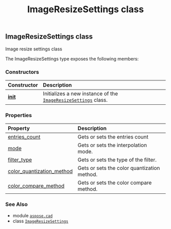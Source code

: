 ﻿---
title: ImageResizeSettings class
second_title: Aspose.CAD for Python via .NET API References
description: 
type: docs
weight: 320
url: /python-net/aspose.cad/imageresizesettings/
is_root: false
---

## ImageResizeSettings class

Image resize settings class



The ImageResizeSettings type exposes the following members:

### Constructors
| Constructor | Description |
| :- | :- |
| [__init__](/cad/python-net/aspose.cad/imageresizesettings/__init__/#) | Initializes a new instance of the [`ImageResizeSettings`](/cad/python-net/aspose.cad/imageresizesettings) class. |


### Properties
| Property | Description |
| :- | :- |
| [entries_count](/cad/python-net/aspose.cad/imageresizesettings/entries_count) | Gets or sets the entries count |
| [mode](/cad/python-net/aspose.cad/imageresizesettings/mode) | Gets or sets the interpolation mode. |
| [filter_type](/cad/python-net/aspose.cad/imageresizesettings/filter_type) | Gets or sets the type of the filter. |
| [color_quantization_method](/cad/python-net/aspose.cad/imageresizesettings/color_quantization_method) | Gets or sets the color quantization method. |
| [color_compare_method](/cad/python-net/aspose.cad/imageresizesettings/color_compare_method) | Gets or sets the color compare method. |



### See Also
* module [`aspose.cad`](..)
* class [`ImageResizeSettings`](/cad/python-net/aspose.cad/imageresizesettings)
